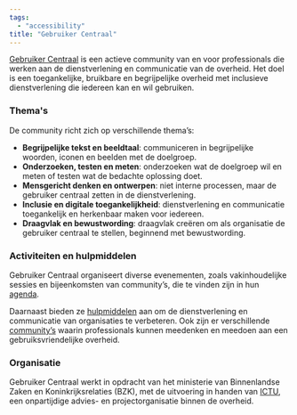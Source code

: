 ```yaml
---
tags:
  - "accessibility"
title: "Gebruiker Centraal"
---
```


[Gebruiker Centraal](https://www.gebruikercentraal.nl/over-gebruiker-centraal/)
is een actieve community van en voor professionals die werken aan de
dienstverlening en communicatie van de overheid. Het doel is een toegankelijke,
bruikbare en begrijpelijke overheid met inclusieve dienstverlening die iedereen
kan en wil gebruiken.

### Thema's

De community richt zich op verschillende thema’s:

- **Begrijpelijke tekst en beeldtaal**: communiceren in begrijpelijke woorden,
  iconen en beelden met de doelgroep.
- **Onderzoeken, testen en meten**: onderzoeken wat de doelgroep wil en meten of
  testen wat de bedachte oplossing doet.
- **Mensgericht denken en ontwerpen**: niet interne processen, maar de gebruiker
  centraal zetten in de dienstverlening.
- **Inclusie en digitale toegankelijkheid**: dienstverlening en communicatie
  toegankelijk en herkenbaar maken voor iedereen.
- **Draagvlak en bewustwording**: draagvlak creëren om als organisatie de
  gebruiker centraal te stellen, beginnend met bewustwording.

### Activiteiten en hulpmiddelen

Gebruiker Centraal organiseert diverse evenementen, zoals vakinhoudelijke
sessies en bijeenkomsten van community’s, die te vinden zijn in hun
[agenda](https://www.gebruikercentraal.nl/evenementen/).

Daarnaast bieden ze
[hulpmiddelen](https://www.gebruikercentraal.nl/hulpmiddelen/) aan om de
dienstverlening en communicatie van organisaties te verbeteren. Ook zijn er
verschillende [community’s](https://www.gebruikercentraal.nl/meedoen/) waarin
professionals kunnen meedenken en meedoen aan een gebruiksvriendelijke overheid.

### Organisatie

Gebruiker Centraal werkt in opdracht van het ministerie van Binnenlandse Zaken
en Koninkrijksrelaties (BZK), met de uitvoering in handen van
[ICTU](https://www.ictu.nl/), een onpartijdige advies- en projectorganisatie
binnen de overheid.
